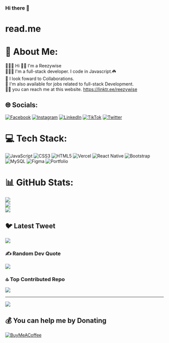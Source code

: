 ### Hi there 👋

# read.me
# 💫 About Me:
👨🏿‍💻 Hi 👋🏽 I'm a Reezywise<br>🧑🏿‍💼 I'm a full-stack developer. I code in Javascript.☘️<br>🐾 I look foward to Collaborations.<br>🦾 I'm also available for jobs related to full-stack Development.<br>🤙🏿 you can reach me at this website. https://linktr.ee/reezywise


## 🌐 Socials:
[![Facebook](https://img.shields.io/badge/Facebook-%231877F2.svg?logo=Facebook&logoColor=white)](https://facebook.com/reezywise) [![Instagram](https://img.shields.io/badge/Instagram-%23E4405F.svg?logo=Instagram&logoColor=white)](https://instagram.com/reeezywise) [![LinkedIn](https://img.shields.io/badge/LinkedIn-%230077B5.svg?logo=linkedin&logoColor=white)](https://linkedin.com/in/reezywise) [![TikTok](https://img.shields.io/badge/TikTok-%23000000.svg?logo=TikTok&logoColor=white)](https://tiktok.com/@reezywsie) [![Twitter](https://img.shields.io/badge/Twitter-%231DA1F2.svg?logo=Twitter&logoColor=white)](https://twitter.com/reezywise) 

# 💻 Tech Stack:
![JavaScript](https://img.shields.io/badge/javascript-%23323330.svg?style=for-the-badge&logo=javascript&logoColor=%23F7DF1E) ![CSS3](https://img.shields.io/badge/css3-%231572B6.svg?style=for-the-badge&logo=css3&logoColor=white) ![HTML5](https://img.shields.io/badge/html5-%23E34F26.svg?style=for-the-badge&logo=html5&logoColor=white) ![Vercel](https://img.shields.io/badge/vercel-%23000000.svg?style=for-the-badge&logo=vercel&logoColor=white) ![React Native](https://img.shields.io/badge/react_native-%2320232a.svg?style=for-the-badge&logo=react&logoColor=%2361DAFB) ![Bootstrap](https://img.shields.io/badge/bootstrap-%23563D7C.svg?style=for-the-badge&logo=bootstrap&logoColor=white) ![MySQL](https://img.shields.io/badge/mysql-%2300f.svg?style=for-the-badge&logo=mysql&logoColor=white) 	![Figma](https://img.shields.io/badge/figma-%23F24E1E.svg?style=for-the-badge&logo=figma&logoColor=white) ![Portfolio](https://img.shields.io/badge/Portfolio-%23000000.svg?style=for-the-badge&logo=firefox&logoColor=#FF7139)
# 📊 GitHub Stats:
![](https://github-readme-stats.vercel.app/api?username=Reezyoflagos&theme=dark&hide_border=false&include_all_commits=false&count_private=false)<br/>
![](https://github-readme-streak-stats.herokuapp.com/?user=Reezyoflagos&theme=dark&hide_border=false)<br/>
![](https://github-readme-stats.vercel.app/api/top-langs/?username=Reezyoflagos&theme=dark&hide_border=false&include_all_commits=false&count_private=false&layout=compact)

## 🐦 Latest Tweet
[![](https://gtce.itsvg.in/api?username=reezywise)](https://github.com/VishwaGauravIn/github-twitter-card-embed)

### ✍️ Random Dev Quote
![](https://quotes-github-readme.vercel.app/api?type=horizontal&theme=radical)

### 🔝 Top Contributed Repo
![](https://github-contributor-stats.vercel.app/api?username=Reezyoflagos&limit=5&theme=dark&combine_all_yearly_contributions=true)

---
[![](https://visitcount.itsvg.in/api?id=Reezyoflagos&icon=0&color=0)](https://visitcount.itsvg.in)

  ## 💰 You can help me by Donating
  [![BuyMeACoffee](https://img.shields.io/badge/Buy%20Me%20a%20Coffee-ffdd00?style=for-the-badge&logo=buy-me-a-coffee&logoColor=black)](https://buymeacoffee.com/reezywise) 

  
<!-- Proudly created with GPRM ( https://gprm.itsvg.in ) -->

